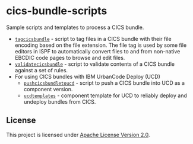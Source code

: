 # cics-bundle-scripts
Sample scripts and templates to process a CICS bundle.

* [`tagcicsbundle`](https://github.com/cicsdev/cics-bundle-scripts/tree/master/tagcicsbundle) - script to tag files in a CICS bundle with their file encoding based on the file extension. The file tag is used by some file editors in ISPF to automatically convert files to and from non-native EBCDIC code pages to browse and edit files.
* [`validatecicsbundle`](https://github.com/cicsdev/cics-bundle-scripts/tree/master/validatecicsbundle) - script to validate contents of a CICS bundle against a set of rules.
* For using CICS bundles with IBM UrbanCode Deploy (UCD)
   * [`pushcicsbundletoucd`](https://github.com/cicsdev/cics-bundle-scripts/tree/master/pushcicsbundletoucd) - script to push a CICS bundle into UCD as a component version.
   * [`ucdtemplates`](https://github.com/cicsdev/cics-bundle-scripts/tree/master/ucdtemplates) - component template for UCD to reliably deploy and undeploy bundles from CICS.

## License
This project is licensed under [Apache License Version 2.0](LICENSE).  
